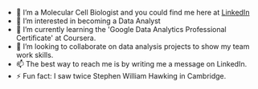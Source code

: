 - 👋 I’m a Molecular Cell Biologist and you could find me here at [LinkedIn](https://www.linkedin.com/in/tomthescientist3001/) 
- 👀 I’m interested in becoming a Data Analyst
- 🌱 I’m currently learning the 'Google Data Analytics Professional Certificate' at Coursera.
- 💞️ I’m looking to collaborate on data analysis projects to show my team work skills.
- 📫 The best way to reach me is by writing me a message on LinkedIn.
- ⚡ Fun fact: I saw twice Stephen William Hawking in Cambridge.

<!---
tomthescientist3001/tomthescientist3001 is a ✨ special ✨ repository because its `README.md` (this file) appears on your GitHub profile.
You can click the Preview link to take a look at your changes.
--->
